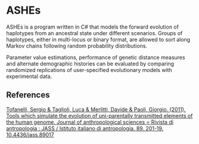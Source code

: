 # ASHEs
ASHEs is a program written in C# that models the forward evolution of haplotypes from an ancestral state under different scenarios. Groups of haplotypes, either in multi-locus or binary format, are allowed to sort along Markov chains following random probability distributions.

Parameter value estimations, performance of genetic distance measures and alternate demographic histories can be evaluated by comparing randomized replications of user-specified evolutionary models with experimental data.

## References

[Tofanelli, Sergio & Taglioli, Luca & Merlitti, Davide & Paoli, Giorgio. (2011). Tools which simulate the evolution of uni-parentally transmitted elements of the human genome. Journal of anthropological sciences = Rivista di antropologia : JASS / Istituto italiano di antropologia. 89. 201-19. 10.4436/jass.89017](https://www.researchgate.net/publication/51632143_Tools_which_simulate_the_evolution_of_uni-parentally_transmitted_elements_of_the_human_genome)
